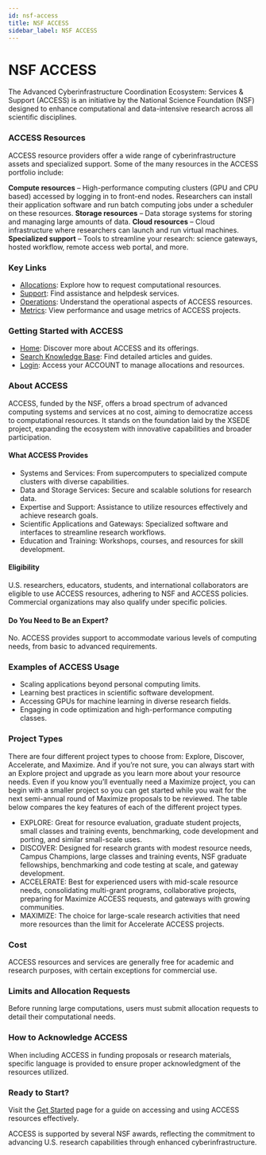 ```yaml
---
id: nsf-access
title: NSF ACCESS
sidebar_label: NSF ACCESS
---
```


# NSF ACCESS

The Advanced Cyberinfrastructure Coordination Ecosystem: Services & Support (ACCESS) is an initiative by the National Science Foundation (NSF) designed to enhance computational and data-intensive research across all scientific disciplines.

### ACCESS Resources
ACCESS resource providers offer a wide range of cyberinfrastructure assets and specialized support. Some of the many resources in the ACCESS portfolio include:

**Compute resources** – High-performance computing clusters (GPU and CPU based) accessed by logging in to front-end nodes. Researchers can install their application software and run batch computing jobs under a scheduler on these resources.
**Storage resources** – Data storage systems for storing and managing large amounts of data.
**Cloud resources** – Cloud infrastructure where researchers can launch and run virtual machines.
**Specialized support** – Tools to streamline your research: science gateways, hosted workflow, remote access web portal, and more.


### Key Links
- [Allocations](https://allocations.access-ci.org/): Explore how to request computational resources.
- [Support](https://support.access-ci.org/): Find assistance and helpdesk services.
- [Operations](https://operations.access-ci.org/): Understand the operational aspects of ACCESS resources.
- [Metrics](https://metrics.access-ci.org/): View performance and usage metrics of ACCESS projects.

### Getting Started with ACCESS
- [Home](https://access-ci.org/): Discover more about ACCESS and its offerings.
- [Search Knowledge Base](https://support.access-ci.org/knowledge-base): Find detailed articles and guides.
- [Login](https://access-ci.org/): Access your ACCOUNT to manage allocations and resources.

### About ACCESS
ACCESS, funded by the NSF, offers a broad spectrum of advanced computing systems and services at no cost, aiming to democratize access to computational resources. It stands on the foundation laid by the XSEDE project, expanding the ecosystem with innovative capabilities and broader participation.

#### What ACCESS Provides
- Systems and Services: From supercomputers to specialized compute clusters with diverse capabilities.
- Data and Storage Services: Secure and scalable solutions for research data.
- Expertise and Support: Assistance to utilize resources effectively and achieve research goals.
- Scientific Applications and Gateways: Specialized software and interfaces to streamline research workflows.
- Education and Training: Workshops, courses, and resources for skill development.

#### Eligibility
U.S. researchers, educators, students, and international collaborators are eligible to use ACCESS resources, adhering to NSF and ACCESS policies. Commercial organizations may also qualify under specific policies.

#### Do You Need to Be an Expert?
No. ACCESS provides support to accommodate various levels of computing needs, from basic to advanced requirements.

### Examples of ACCESS Usage
- Scaling applications beyond personal computing limits.
- Learning best practices in scientific software development.
- Accessing GPUs for machine learning in diverse research fields.
- Engaging in code optimization and high-performance computing classes.

### Project Types
There are four different project types to choose from: Explore, Discover, Accelerate, and Maximize. And if you’re not sure, you can always start with an Explore project and upgrade as you learn more about your resource needs. Even if you know you’ll eventually need a Maximize project, you can begin with a smaller project so you can get started while you wait for the next semi-annual round of Maximize proposals to be reviewed. The table below compares the key features of each of the different project types.

- EXPLORE: Great for resource evaluation, graduate student projects, small classes and training events, benchmarking, code development and porting, and similar small-scale uses.
- DISCOVER: Designed for research grants with modest resource needs, Campus Champions, large classes and training events, NSF graduate fellowships, benchmarking and code testing at scale, and gateway development.
- ACCELERATE: Best for experienced users with mid-scale resource needs, consolidating multi-grant programs, collaborative projects, preparing for Maximize ACCESS requests, and gateways with growing communities.
- MAXIMIZE: The choice for large-scale research activities that need more resources than the limit for Accelerate ACCESS projects.

### Cost
ACCESS resources and services are generally free for academic and research purposes, with certain exceptions for commercial use.

### Limits and Allocation Requests
Before running large computations, users must submit allocation requests to detail their computational needs.

### How to Acknowledge ACCESS
When including ACCESS in funding proposals or research materials, specific language is provided to ensure proper acknowledgment of the resources utilized.

### Ready to Start?
Visit the [Get Started](https://access-ci.org/about/get-started/) page for a guide on accessing and using ACCESS resources effectively.

ACCESS is supported by several NSF awards, reflecting the commitment to advancing U.S. research capabilities through enhanced cyberinfrastructure.
